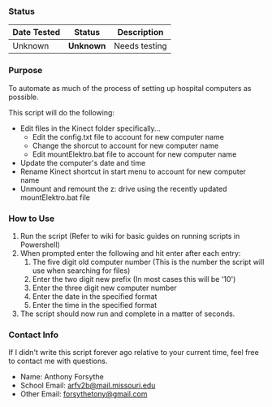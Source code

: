 ### Status 
|Date Tested   |Status       |Description|
|:-------------|-------------|:---------:|
|Unknown       |**Unknown**|Needs testing|

### Purpose

To automate as much of the process of setting up hospital computers as possible. 

This script will do the following:
* Edit files in the Kinect folder specifically...
   * Edit the config.txt file to account for new computer name
   * Change the shorcut to account for new computer name
   * Edit mountElektro.bat file to account for new computer name
* Update the computer's date and time
* Rename Kinect shortcut in start menu to account for new computer name
* Unmount and remount the z: drive using the recently updated mountElektro.bat file

### How to Use

1. Run the script (Refer to wiki for basic guides on running scripts in Powershell)
2. When prompted enter the following and hit enter after each entry:
   1. The five digit old computer number (This is the number the script will use when searching for files)
   2. Enter the two digit new prefix (In most cases this will be '10')
   3. Enter the three digit new computer number
   4. Enter the date in the specified format
   5. Enter the time in the specified format
3. The script should now run and complete in a matter of seconds.

### Contact Info

If I didn't write this script forever ago relative to your current time, feel free to contact me with questions.
* Name: Anthony Forsythe
* School Email: arfv2b@mail.missouri.edu
* Other Email: forsythetony@gmail.com
